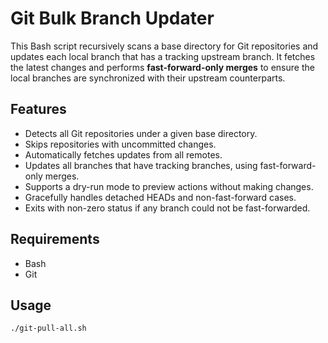 # Git Bulk Branch Updater

This Bash script recursively scans a base directory for Git repositories and updates each local branch that has a tracking upstream branch. It fetches the latest changes and performs **fast-forward-only merges** to ensure the local branches are synchronized with their upstream counterparts.

## Features

- Detects all Git repositories under a given base directory.
- Skips repositories with uncommitted changes.
- Automatically fetches updates from all remotes.
- Updates all branches that have tracking branches, using fast-forward-only merges.
- Supports a dry-run mode to preview actions without making changes.
- Gracefully handles detached HEADs and non-fast-forward cases.
- Exits with non-zero status if any branch could not be fast-forwarded.

## Requirements

- Bash
- Git

## Usage

```bash
./git-pull-all.sh
